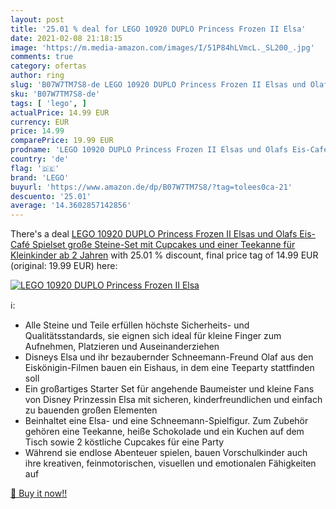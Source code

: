 ```yaml
---
layout: post
title: '25.01 % deal for LEGO 10920 DUPLO Princess Frozen II Elsa'
date: 2021-02-08 21:18:15
image: 'https://m.media-amazon.com/images/I/51P84hLVmcL._SL200_.jpg'
comments: true
category: ofertas
author: ring
slug: 'B07W7TM7S8-de LEGO 10920 DUPLO Princess Frozen II Elsas und Olafs Eis-...'
sku: 'B07W7TM7S8-de'
tags: [ 'lego', ]
actualPrice: 14.99 EUR
currency: EUR
price: 14.99
comparePrice: 19.99 EUR
prodname: 'LEGO 10920 DUPLO Princess Frozen II Elsas und Olafs Eis-Café Spielset  große Steine-Set mit Cupcakes und einer Teekanne  für Kleinkinder ab 2 Jahren'
country: 'de'
flag: '🇩🇪'
brand: 'LEGO'
buyurl: 'https://www.amazon.de/dp/B07W7TM7S8/?tag=tolees0ca-21'
descuento: '25.01'
average: '14.3602857142856'
---
```


There's a deal [LEGO 10920 DUPLO Princess Frozen II Elsas und Olafs Eis-Café Spielset  große Steine-Set mit Cupcakes und einer Teekanne  für Kleinkinder ab 2 Jahren](https://www.amazon.de/dp/B07W7TM7S8/?tag=tolees0ca-21)  with  25.01 % discount, final price tag of  14.99 EUR (original: 19.99 EUR) here:

[![LEGO 10920 DUPLO Princess Frozen II Elsa](https://m.media-amazon.com/images/I/51P84hLVmcL._SL200_.jpg)](https://www.amazon.de/dp/B07W7TM7S8/?tag=tolees0ca-21)

ℹ️:

- Alle Steine und Teile erfüllen höchste Sicherheits- und Qualitätsstandards, sie eignen sich ideal für kleine Finger zum Aufnehmen, Platzieren und Auseinanderziehen
- Disneys Elsa und ihr bezaubernder Schneemann-Freund Olaf aus den Eiskönigin-Filmen bauen ein Eishaus, in dem eine Teeparty stattfinden soll
- Ein großartiges Starter Set für angehende Baumeister und kleine Fans von Disney Prinzessin Elsa mit sicheren, kinderfreundlichen und einfach zu bauenden großen Elementen
- Beinhaltet eine Elsa- und eine Schneemann-Spielfigur. Zum Zubehör gehören eine Teekanne, heiße Schokolade und ein Kuchen auf dem Tisch sowie 2 köstliche Cupcakes für eine Party
- Während sie endlose Abenteuer spielen, bauen Vorschulkinder auch ihre kreativen, feinmotorischen, visuellen und emotionalen Fähigkeiten auf

[🛒 Buy it now!!](https://www.amazon.de/dp/B07W7TM7S8/?tag=tolees0ca-21)
